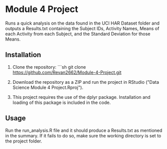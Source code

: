 # Module 4 Project

Runs a quick analysis on the data found in the UCI HAR Dataset folder and outputs a Results.txt containing the Subject IDs, Activity Names, Means of each Activity from each Subject, and the Standard Deviation for those Means.

## Installation

1.  Clone the repository: \`\`\`sh git clone <https://github.com/Revan2662/Module-4-Project.git>

2.  Download the repository as a ZIP and run the project in RStudio ("Data Science Module 4 Project.Rproj").

3.  This project requires the use of the dplyr package. Installation and loading of this package is included in the code.

## Usage

Run the run_analysis.R file and it should produce a Results.txt as mentioned in the summary. If it fails to do so, make sure the working directory is set to the project folder.
